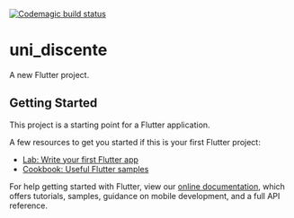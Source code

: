 [![Codemagic build status](https://api.codemagic.io/apps/5e43085335303b6530234d80/5e43085335303b6530234d7f/status_badge.svg)](https://codemagic.io/apps/5e43085335303b6530234d80/5e43085335303b6530234d7f/latest_build)
# uni_discente 

A new Flutter project.

## Getting Started

This project is a starting point for a Flutter application.

A few resources to get you started if this is your first Flutter project:

- [Lab: Write your first Flutter app](https://flutter.dev/docs/get-started/codelab)
- [Cookbook: Useful Flutter samples](https://flutter.dev/docs/cookbook)

For help getting started with Flutter, view our
[online documentation](https://flutter.dev/docs), which offers tutorials,
samples, guidance on mobile development, and a full API reference.
